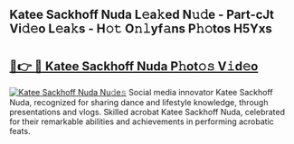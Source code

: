 ## Katee Sackhoff Nuda L𝚎a𝚔ed N𝚞𝚍e - Part-cJt Vi𝚍𝚎o L𝚎a𝚔s - H𝚘𝚝 O𝚗𝚕yf𝚊ns P𝚑𝚘tos H5Yxs

# <h2><a href="http://kfbtv5k.oniu.top/?m=Katee+Sackhoff+Nuda">🔗👉 🔴 Katee Sackhoff Nuda P𝚑ot𝚘𝚜 V𝚒d𝚎o</a></h2>

[![Katee Sackhoff Nuda Nu𝚍e𝚜](https://i.imgur.com/0qMVB7G.gif)](http://kfbtv5k.oniu.top/?m=Katee+Sackhoff+Nuda)
Social media innovator Katee Sackhoff Nuda, recognized for sharing dance and lifestyle knowledge, through presentations and vlogs. Skilled acrobat Katee Sackhoff Nuda, celebrated for their remarkable abilities and achievements in performing acrobatic feats.  
